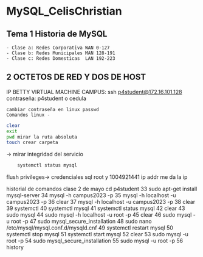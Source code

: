# MySQL_CelisChristian

## Tema 1 Historia de MySQL

    - Clase a: Redes Corporativa WAN 0-127
    - Clase b: Redes Municipales MAN 128-191
    - Clase c: Redes Domesticas  LAN 192-223

## 2 OCTETOS DE RED Y DOS DE HOST

IP BETTY VIRTUAL MACHINE CAMPUS: 
    ssh p4student@172.16.101.128
contraseña: p4student o cedula

    cambiar contraseña en linux passwd
    Comandos linux -

 ```bash
clear
exit
pwd mirar la ruta absoluta
touch crear carpeta 
```


-> mirar integridad del servicio
```bash
    systemctl status mysql
``` 

flush privileges->
credenciales sql root y 1004921441
ip addr me da la ip



historial de comandos clase 2 de mayo
  cd p4student
   33  sudo apt-get install mysql-server
   34  mysql -h campus2023 -p
   35  mysql -h localhost -u campus2023 -p
   36  clear
   37  mysql -h localhost -u campus2023 -p
   38  clear
   39  systemctl
   40  systemctl mysql
   41  systemctl status  mysql
   42  clear
   43  sudo mysql
   44  sudo mysql -h localhost -u root -p
   45  clear
   46  sudo mysql -u root -p
   47  sudo mysql_secure_installation
   48  sudo nano /etc/mysql/mysql.conf.d/mysqld.cnf
   49  systemctl restart mysql
   50  systemctl stop mysql
   51  systemctl start mysql
   52  clear
   53  sudo mysql -u root -p
   54  sudo mysql_secure_installation
   55  sudo mysql -u root -p
   56  history






